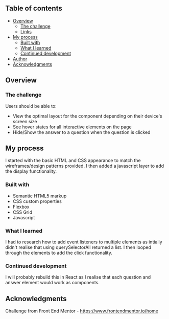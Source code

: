 ## Table of contents

- [Overview](#overview)
  - [The challenge](#the-challenge)
  - [Links](#links)
- [My process](#my-process)
  - [Built with](#built-with)
  - [What I learned](#what-i-learned)
  - [Continued development](#continued-development)
- [Author](#author)
- [Acknowledgments](#acknowledgments)


## Overview

### The challenge

Users should be able to:

- View the optimal layout for the component depending on their device's screen size
- See hover states for all interactive elements on the page
- Hide/Show the answer to a question when the question is clicked

## My process

I started with the basic HTML and CSS appearance to match the wireframes/design patterns provided. I then added a javascript layer to add the display functionality.

### Built with

- Semantic HTML5 markup
- CSS custom properties
- Flexbox
- CSS Grid
- Javascript

### What I learned

I had to research how to add event listeners to multiple elements as intially didn't realise that using querySelectorAll returned a list. I then looped through the elements to add the click functionality.

### Continued development

I will probably rebuild this in React as I realise that each question and answer element would work as components.

## Acknowledgments

Challenge from Front End Mentor - https://www.frontendmentor.io/home
